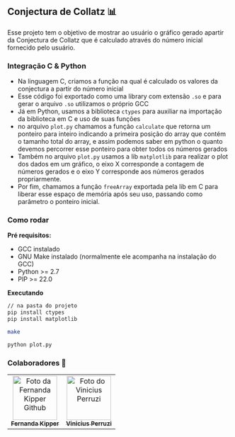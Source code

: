 ## Conjectura de Collatz 📊
Esse projeto tem o objetivo de mostrar ao usuário o gráfico gerado apartir da Conjectura de Collatz
que é calculado através do número inicial fornecido pelo usuário.

### Integração C & Python
- Na linguagem C, criamos a função na qual é calculado os valores da conjectura a partir do número inicial
- Esse código foi exportado como uma library com extensão `.so` e para gerar o arquivo `.so` utilizamos o
próprio GCC
- Já em Python, usamos a biblioteca `ctypes` para auxiliar na importação da biblioteca em C e uso de suas funções
- no arquivo `plot.py` chamamos a função `calculate` que retorna um ponteiro para inteiro indicando a primeira posição do array que contém o tamanho total do array, e assim podemos saber em python o quanto devemos percorrer esse ponteiro para obter todos os números gerados
- Também no arquivo `plot.py` usamos a lib `matplotlib` para realizar o plot dos dados em um gráfico, o eixo X corresponde a contagem de números gerados e o eixo Y corresponde aos números gerados propriarmente.
- Por fim, chamamos a função `freeArray` exportada pela lib em C para liberar esse espaço de memória após seu uso, passando como parâmetro o ponteiro inicial.

### Como rodar

**Pré requisitos:**

- GCC instalado
- GNU Make instalado (normalmente ele acompanha na instalação do GCC)
- Python >= 2.7
- PIP >= 22.0

**Executando**

```bash
// na pasta do projeto
pip install ctypes
pip install matplotlib

make

python plot.py
```

### Colaboradores 🤝 


<table>
  <tr>
    <td align="center">
      <a href="#">
        <img src="https://avatars.githubusercontent.com/u/61896274?v=4" width="100px;" alt="Foto da Fernanda Kipper Github"/><br>
        <sub>
          <b>Fernanda Kipper</b>
        </sub>
      </a>
    </td>
    <td align="center">
      <a href="#">
        <img src="https://avatars.githubusercontent.com/u/88754301?v=4" width="100px;" alt="Foto do Vinicius Perruzi"/><br>
        <sub>
          <b>Vinicius Perruzi</b>
        </sub>
      </a>
    </td>
  </tr>
</table>
